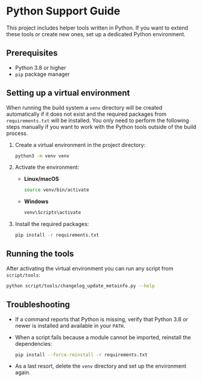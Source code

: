 # Python Support Guide

This project includes helper tools written in Python. If you want to extend these tools or create new ones, set up a dedicated Python environment.

## Prerequisites

* Python 3.8 or higher
* `pip` package manager

## Setting up a virtual environment

When running the build system a `venv` directory will be created automatically if it does not exist and the required packages from `requirements.txt` will be installed. You only need to perform the following steps manually if you want to work with the Python tools outside of the build process.

1. Create a virtual environment in the project directory:

   ```bash
   python3 -m venv venv
   ```

2. Activate the environment:

   * **Linux/macOS**
     ```bash
     source venv/bin/activate
     ```
   * **Windows**
     ```cmd
     venv\Scripts\activate
     ```

3. Install the required packages:

   ```bash
   pip install -r requirements.txt
   ```

## Running the tools

After activating the virtual environment you can run any script from `script/tools`:

```bash
python script/tools/changelog_update_metainfo.py --help
```

## Troubleshooting

* If a command reports that Python is missing, verify that Python 3.8 or newer is installed and available in your `PATH`.
* When a script fails because a module cannot be imported, reinstall the dependencies:

  ```bash
  pip install --force-reinstall -r requirements.txt
  ```
* As a last resort, delete the `venv` directory and set up the environment again.

